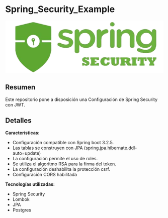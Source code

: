# Spring_Security_Example

<img src="https://github.com/JoseAntonioPeredaRios/Spring_Security_Example/blob/f9d31f31c9ace0122cc679ce42e75a6b045df133/spring-security-logo-1.png" alt="banner springn security">

## Resumen
Este repositorio pone a disposición una Configuración de Spring Security con JWT.

## Detalles

**Características:**

- Configuración compatible con Spring boot 3.2.5.
- Las tablas se construyen con JPA (spring.jpa.hibernate.ddl-auto=update) 
- La configuración permite el uso de roles. 
- Se utiliza el algoritmo RSA para la firma del token.
- La configuración deshabilita la protección csrf.
- Configuración CORS habilitada 
  
**Tecnologías utilizadas:**

- Spring Security
- Lombok
- JPA
- Postgres
